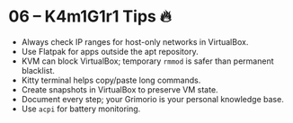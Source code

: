 # 06 – K4m1G1r1 Tips 🔥

- Always check IP ranges for host-only networks in VirtualBox.
- Use Flatpak for apps outside the apt repository.
- KVM can block VirtualBox; temporary `rmmod` is safer than permanent blacklist.
- Kitty terminal helps copy/paste long commands.
- Create snapshots in VirtualBox to preserve VM state.
- Document every step; your Grimorio is your personal knowledge base.
- Use `acpi` for battery monitoring.
